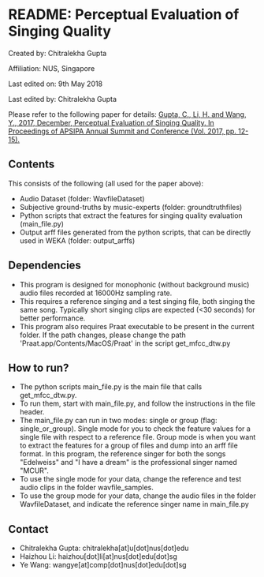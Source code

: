 # README: Perceptual Evaluation of Singing Quality

Created by: Chitralekha Gupta

Affiliation: NUS, Singapore

Last edited on: 9th May 2018

Last edited by: Chitralekha Gupta

Please refer to the following paper for details:
[Gupta, C., Li, H. and Wang, Y., 2017, December, Perceptual Evaluation of Singing Quality. In Proceedings of APSIPA Annual Summit and Conference (Vol. 2017, pp. 12-15).](https://www.smcnus.org/wp-content/uploads/2013/09/WP-P2.5.pdf)

## Contents
This consists of the following (all used for the paper above):
- Audio Dataset (folder: WavfileDataset)
- Subjective ground-truths by music-experts (folder: groundtruthfiles)
- Python scripts that extract the features for singing quality evaluation (main_file.py)
- Output arff files generated from the python scripts, that can be directly used in WEKA (folder: output_arffs)

## Dependencies

- This program is designed for monophonic (without background music) audio files recorded at 16000Hz sampling rate. 
- This requires a reference singing and a test singing file, both singing the same song. Typically short singing clips are expected (<30 seconds) for better performance.
- This program also requires Praat executable to be present in the current folder. If the path changes, please change the path 'Praat.app/Contents/MacOS/Praat' in the script get_mfcc_dtw.py

## How to run?
- The python scripts main_file.py is the main file that calls get_mfcc_dtw.py.  
- To run them, start with main_file.py, and follow the instructions in the file header. 
- The main_file.py can run in two modes: single or group (flag: single_or_group). Single mode for you to check the feature values for a single file with respect to a reference file. Group mode is when you want to extract the features for a group of files and dump into an arff file format. In this program, the reference singer for both the songs "Edelweiss" and "I have a dream" is the professional singer named "MCUR".
- To use the single mode for your data, change the reference and test audio clips in the folder wavfile_samples.
- To use the group mode for your data, change the audio files in the folder WavfileDataset, and indicate the reference singer name in main_file.py 

## Contact
- Chitralekha Gupta: chitralekha[at]u[dot]nus[dot]edu
- Haizhou Li: haizhou[dot]li[at]nus[dot]edu[dot]sg
- Ye Wang: wangye[at]comp[dot]nus[dot]edu[dot]sg
